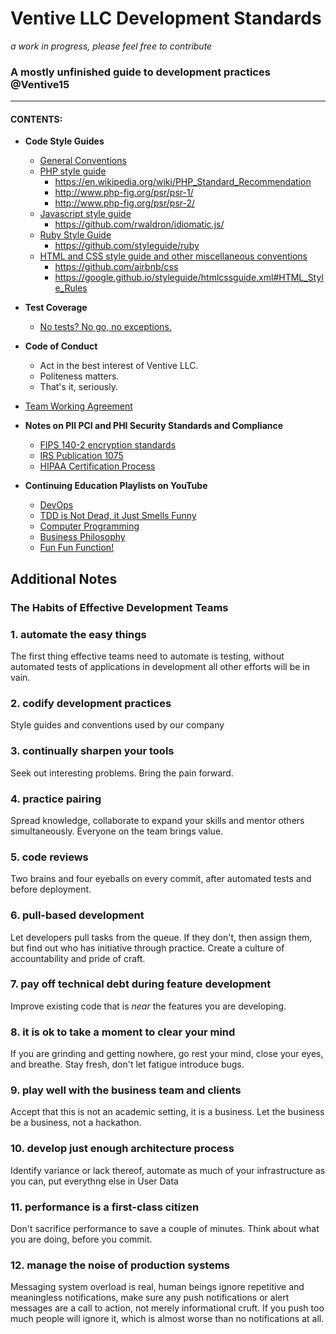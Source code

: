 # Ventive LLC Development Standards
*a work in progress, please feel free to contribute*
### A mostly unfinished guide to development practices @Ventive15
-----------------------------------------------------------------

#### CONTENTS:

- **Code Style Guides**
  - [General Conventions](/universal-conventions)
  - [PHP style guide](/php-guide)
    - https://en.wikipedia.org/wiki/PHP_Standard_Recommendation
    - http://www.php-fig.org/psr/psr-1/
    - http://www.php-fig.org/psr/psr-2/
  - [Javascript style guide](/js-guide)
    - https://github.com/rwaldron/idiomatic.js/
  - [Ruby Style Guide](/ruby-guide)
    - https://github.com/styleguide/ruby
  - [HTML and CSS style guide and other miscellaneous conventions](/markup)
    - https://github.com/airbnb/css
    - https://google.github.io/styleguide/htmlcssguide.xml#HTML_Style_Rules

- **Test Coverage**
  - [No tests? No go, no exceptions.](/testing)

- **Code of Conduct**
  - Act in the best interest of Ventive LLC.
  - Politeness matters.
  - That's it, seriously.

- [Team Working Agreement](/working-agreement)

- **Notes on PII PCI and PHI Security Standards and Compliance**
  - [FIPS 140-2 encryption standards](http://csrc.nist.gov/groups/STM/cmvp/documents/140-1/140val-all.htm)
  - [IRS Publication 1075](https://www.google.com/url?sa=t&rct=j&q=&esrc=s&source=web&cd=1&cad=rja&uact=8&ved=0ahUKEwic1-7zkdvPAhUK3GMKHbr8CQcQFggoMAA&url=https%3A%2F%2Fwww.irs.gov%2Fpub%2Firs-pdf%2Fp1075.pdf&usg=AFQjCNGYID4F9GhYJXawMdg04HOs8C0bRA&bvm=bv.135475266,d.cGc)
  - [HIPAA Certification Process](/HIPAA)

- **Continuing Education Playlists on YouTube**

  - [DevOps](https://www.youtube.com/playlist?list=PLAVpGyGR5CAyI82XAU6n-2V8Bjbv2GMtl)
  - [TDD is Not Dead, it Just Smells Funny](https://www.youtube.com/playlist?list=PLAVpGyGR5CAzJMocNAEiYAHM6ROmuOdAF)
  - [Computer Programming](https://www.youtube.com/playlist?list=PLAVpGyGR5CAzCm5VFFw0mOW-gjznsb04o)
  - [Business Philosophy](https://www.youtube.com/playlist?list=PLAVpGyGR5CAwTi9uhs0lXwx-XttF8W7_i)
  - [Fun Fun Function!](https://www.youtube.com/channel/UCO1cgjhGzsSYb1rsB4bFe4Q/videos)

## Additional Notes
### The Habits of Effective Development Teams

### 1. automate the easy things
The first thing effective teams need to automate is testing, without automated tests of applications in development
all other efforts will be in vain.

### 2. codify development practices
Style guides and conventions used by our company
### 3. continually sharpen your tools
Seek out interesting problems. Bring the pain forward.
### 4. practice pairing
Spread knowledge, collaborate to expand your skills and mentor others simultaneously. Everyone on the team brings value.
### 5. code reviews
Two brains and four eyeballs on every commit, after automated tests and before deployment.
### 6. pull-based development
Let developers pull tasks from the queue. If they don't, then assign them, but find out who has initiative through practice. Create a culture of accountability and pride of craft.
### 7. pay off technical debt during feature development
Improve existing code that is _near_ the features you are developing.
### 8. it is ok to take a moment to clear your mind
If you are grinding and getting nowhere, go rest your mind, close your eyes, and breathe. Stay fresh, don't let fatigue introduce bugs.
### 9. play well with the business team and clients
Accept that this is not an academic setting, it is a business. Let the business be a business, not a hackathon.
### 10. develop just enough architecture process
Identify variance or lack thereof, automate as much of your infrastructure as you can, put everythng else in User Data
### 11. performance is a first-class citizen
Don't sacrifice performance to save a couple of minutes. Think about what you are doing, before you commit.
### 12. manage the noise of production systems
Messaging system overload is real, human beings ignore repetitive and meaningless notifications, make sure any push notifications or alert messages are a call to action, not merely informational cruft. If you push too much people will ignore it, which is almost worse than no notifications at all.
